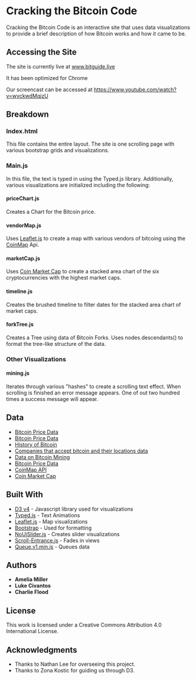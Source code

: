 # Cracking the Bitcoin Code

Cracking the Bitcoin Code is an interactive site that uses data visualizations to provide a brief description of how Bitcoin works and how it came to be. 

## Accessing the Site

The site is currently live at www.bitguide.live 

It has been optimized for Chrome

Our screencast can be accessed at https://www.youtube.com/watch?v=wvckwdMqjzU

## Breakdown 

### Index.html

This file contains the entire layout. The site is one scrolling page with various bootstrap grids and visualizations. 

### Main.js

In this file, the text is typed in using the Typed.js library. Additionally, various visualizations are initialized including the following: 

#### priceChart.js

Creates a Chart for the Bitcoin price. 

#### vendorMap.js

Uses [Leaflet.js](http://leafletjs.com/) to create a map with various vendors of bitcoing using the [CoinMap](https://coinmap.org/api/) Api. 

#### marketCap.js

Uses [Coin Market Cap](https://coinmarketcap.com/) to create a stacked area chart of the six cryptocurrencies with the highest market caps. 

#### timeline.js

Creates the brushed timeline to filter dates for the stacked area chart of market caps. 

#### forkTree.js

Creates a Tree using data of Bitcoin Forks. Uses nodes.descendants() to format the tree-like structure of the data. 

### Other Visualizations

#### mining.js

Iterates through various "hashes" to create a scrolling text effect. When scrolling is finished an error message appears. One of out two hundred times a success message will appear. 

## Data

* [Bitcoin Price Data](https://www.kaggle.com/mczielinski/bitcoin-historical-data)
* [Bitcoin Price Data](https://www.kaggle.com/sudalairajkumar/cryptocurrencypricehistory)
* [History of Bitcoin](http://www.nytimes.com/interactive/technology/bitcoin-timeline.html#/#time284_8155)
* [Companies that accept bitcoin and their locations data](https://99bitcoins.com/who-accepts-bitcoins-payment-companies-stores-take-bitcoins/) 
* [Data on Bitcoin Mining](https://www.bitcoinmining.com/) 
* [Bitcoin Price Data](https://blockchain.info/charts/market-price)
* [CoinMap API](https://coinmap.org/api/)
* [Coin Market Cap](https://coinmarketcap.com/)

## Built With

* [D3 v4](https://d3js.org/) - Javascript library used for visualizations
* [Typed.js](https://github.com/mattboldt/typed.js/) - Text Animations
* [Leaflet.js](http://leafletjs.com/) - Map visualizations
* [Bootstrap](https://getbootstrap.com/) - Used for formatting
* [NoUiSlider.js](https://refreshless.com/nouislider/) - Creates slider visualizations
* [Scroll-Entrance.js](https://andycaygill.github.io/scroll-entrance/) - Fades in views
* [Queue.v1.min.js](https://github.com/d3/d3-queue) - Queues data

## Authors

* **Amelia Miller** 
* **Luke Civantos**
* **Charlie Flood** 

## License

This work is licensed under a Creative Commons Attribution 4.0 International License.

## Acknowledgments

* Thanks to Nathan Lee for overseeing this project.
* Thanks to Zona Kostic for guiding us through D3. 
